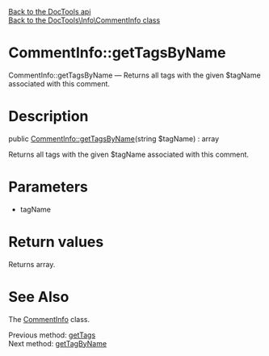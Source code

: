 [Back to the DocTools api](https://github.com/lingtalfi/DocTools/blob/master/doc/api/DocTools.md)<br>
[Back to the DocTools\Info\CommentInfo class](https://github.com/lingtalfi/DocTools/blob/master/doc/api/DocTools/Info/CommentInfo.md)


CommentInfo::getTagsByName
================



CommentInfo::getTagsByName — Returns all tags with the given $tagName associated with this comment.




Description
================


public [CommentInfo::getTagsByName](https://github.com/lingtalfi/DocTools/blob/master/doc/api/DocTools/Info/CommentInfo/getTagsByName.md)(string $tagName) : array




Returns all tags with the given $tagName associated with this comment.




Parameters
================


- tagName

    


Return values
================

Returns array.







See Also
================

The [CommentInfo](https://github.com/lingtalfi/DocTools/blob/master/doc/api/DocTools/Info/CommentInfo.md) class.

Previous method: [getTags](https://github.com/lingtalfi/DocTools/blob/master/doc/api/DocTools/Info/CommentInfo/getTags.md)<br>Next method: [getTagByName](https://github.com/lingtalfi/DocTools/blob/master/doc/api/DocTools/Info/CommentInfo/getTagByName.md)<br>

